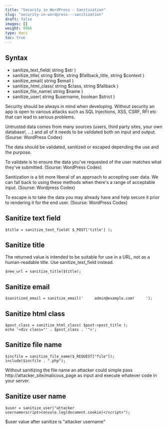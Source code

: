 ```yaml
---
title: "Security in WordPress - Sanitization"
slug: "security-in-wordpress---sanitization"
draft: false
images: []
weight: 9986
type: docs
toc: true
---
```


## Syntax
 - sanitize_text_field( string $str )
 - sanitize_title( string $title, string $fallback_title, string $context )
 - sanitize_email( string $email )
 - sanitize_html_class( string $class, string $fallback )
 - sanitize_file_name( string $name )
 - sanitize_user( string $username, boolean $strict )

Security should be always in mind when developing. Without security an app is open to various attacks such as SQL Injections, XSS, CSRF, RFI etc that can lead to serious problems.

Untrusted data comes from many sources (users, third party sites, your own database!, ...) and all of it needs to be validated both on input and output. (Sourse: WordPress Codex)

The data should be validated, sanitized or escaped depending the use and the purpose. 

To validate is to ensure the data you've requested of the user matches what they've submitted. (Sourse: WordPress Codex)

Sanitization is a bit more liberal of an approach to accepting user data. We can fall back to using these methods when there's a range of acceptable input. (Sourse: Wordpress Codex)

To escape is to take the data you may already have and help secure it prior to rendering it for the end user. (Sourse: WordPress Codex)

## Sanitize text field
    $title = sanitize_text_field( $_POST['title'] );

## Sanitize title
The returned value is intended to be suitable for use in a URL, not as a human-readable title. Use sanitize_text_field instead.

    $new_url = sanitize_title($title);

## Sanitize email
    $sanitized_email = sanitize_email('     admin@example.com!     ');

## Sanitize html class


    $post_class = sanitize_html_class( $post->post_title );
    echo '<div class="' . $post_class . '">';

## Sanitize file name


    $incfile = sanitize_file_name($_REQUEST["file"]);
    include($incfile . ".php");

Without sanitizing the file name an attacker could simple pass http://attacker_site/malicous_page as input and execute whatever code in your server.

## Sanitize user name
    $user = sanitize_user("attacker username<script>console.log(document.cookie)</script>");

$user value after sanitize is "attacker username"

